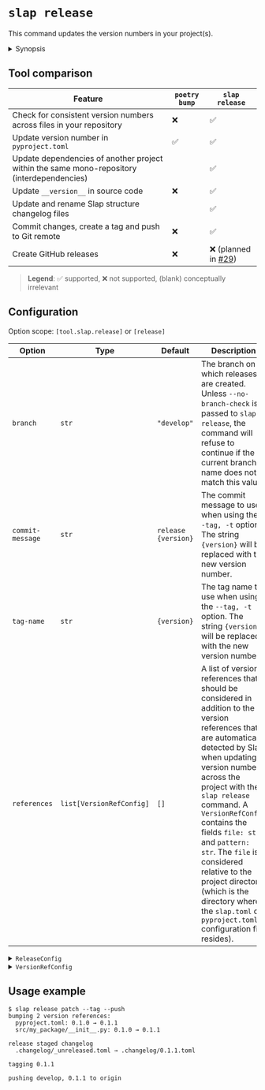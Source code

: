 # `slap release`

This command updates the version numbers in your project(s).

<details><summary>Synopsis</summary>
```
@shell slap release --help
```
</details>

## Tool comparison

| Feature | `poetry bump` | `slap release` |
| ------- | ------ | ---- |
| Check for consistent version numbers across files in your repository | ❌ | ✅ |
| Update version number in `pyproject.toml` | ✅ | ✅ |
| Update dependencies of another project within the same mono-repository (interdependencies) | | ✅ |
| Update `__version__` in source code | ❌ | ✅ |
| Update and rename Slap structure changelog files | | ✅ |
| Commit changes, create a tag and push to Git remote | ❌ | ✅ |
| Create GitHub releases | ❌ | ❌ (planned in [#29](https://github.com/NiklasRosenstein/slap/issues/29)) |

> __Legend__: ✅ supported, ❌ not supported, (blank) conceptually irrelevant

## Configuration

Option scope: `[tool.slap.release]` or `[release]`

| Option | Type | Default | Description |
| ------ | ---- | ------- | ----------- |
| `branch` | `str` | `"develop"` | The branch on which releases are created. Unless `--no-branch-check` is passed to `slap release`, the command will refuse to continue if the current branch name does not match this value. |
| `commit-message` | `str` | `release {version}` | The commit message to use when using the `--tag, -t` option. The string `{version}` will be replaced with the new version number. |
| `tag-name` | `str` | `{version}` | The tag name to use when using the `--tag, -t` option. The string `{version}` will be replaced with the new version number. |
| `references` | `list[VersionRefConfig]` | `[]` | A list of version references that should be considered in addition to the version references that are automatically detected by Slap when updating version numbers across the project with the `slap release` command. A `VersionRefConfig` contains the fields `file: str` and `pattern: str`. The `file` is considered relative to the project directory (which is the directory where the `slap.toml` or `pyproject.toml` configuration file resides). |

<details><summary><code>ReleaseConfig</code></summary>

::: slap.ext.application.release.ReleaseConfig

</details>

<details><summary><code>VersionRefConfig</code></summary>

::: slap.ext.application.release.VersionRefConfig

</details>

## Usage example

```
$ slap release patch --tag --push
bumping 2 version references:
  pyproject.toml: 0.1.0 → 0.1.1
  src/my_package/__init__.py: 0.1.0 → 0.1.1

release staged changelog
  .changelog/_unreleased.toml → .changelog/0.1.1.toml

tagging 0.1.1

pushing develop, 0.1.1 to origin
```
